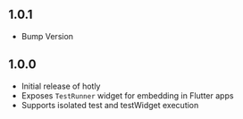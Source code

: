 ## 1.0.1

- Bump Version

## 1.0.0

- Initial release of hotly
- Exposes `TestRunner` widget for embedding in Flutter apps
- Supports isolated test and testWidget execution
